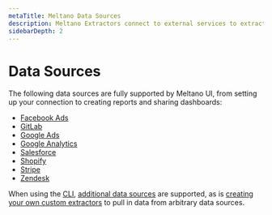 ```yaml
---
metaTitle: Meltano Data Sources
description: Meltano Extractors connect to external services to extract for analysis.
sidebarDepth: 2
---
```


# Data Sources

The following data sources are fully supported by Meltano UI, from setting up your connection to creating reports and sharing dashboards:

* [Facebook Ads](/plugins/extractors/facebook.html)
* [GitLab](/plugins/extractors/gitlab.html)
* [Google Ads](/plugins/extractors/adwords.html)
* [Google Analytics](/plugins/extractors/google-analytics.html)
* [Salesforce](/plugins/extractors/salesforce.html)
* [Shopify](/plugins/extractors/shopify.html)
* [Stripe](/plugins/extractors/stripe.html)
* [Zendesk](/plugins/extractors/zendesk.html)

When using the [CLI](/developer-tools/command-line-interface.html), [additional data sources](/plugins/extractors/) are supported, as is [creating your own custom extractors](/tutorials/create-a-custom-extractor.html) to pull in data from arbitrary data sources.
